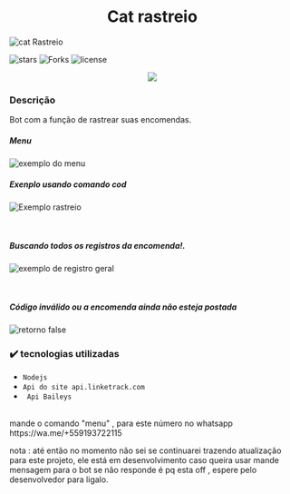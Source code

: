 <h1 align="center"> Cat rastreio </h1>

![cat Rastreio](https://telegra.ph/file/239a3f8ad4cc7a24c5b54.jpg)

![stars ](https://img.shields.io/github/stars/danzok/catRastreio)
![ Forks ](https://img.shields.io/github/forks/danzok/catRastreio)
![license](https://img.shields.io/github/license/danzok/catRastreio)
<p align="center">
<img src="http://img.shields.io/static/v1?label=STATUS&message=EM%20DESENVOLVIMENTO&color=GREEN&style=for-the-badge"/>
</p>

<h3>Descrição</h3>
Bot com a função de rastrear suas encomendas.
<br>
<h5>Menu</h5>

![exemplo do menu](https://telegra.ph/file/2d928ec0139c027516ada.png)
<br>
<h5>Exenplo usando comando cod</h5> 

![Exemplo rastreio ](https://telegra.ph/file/6ac0b1a2ff7c11142d09b.png)

<br> 
<h5>Buscando todos os registros da encomenda!.</h5>

![exemplo de registro geral](https://telegra.ph/file/202c252af80eba1504745.png)

<br>

<h5>Código inválido ou a encomenda ainda não esteja postada</h5>

![retorno false](https://telegra.ph/file/bf11deafe05efc864104e.png)

<h3>✔️ tecnologias utilizadas</h3>

- ``Nodejs``
- ``Api do site api.linketrack.com``
- `` Api Baileys``
<br>
mande o comando "menu" , para este número no whatsapp https://wa.me/+559193722115

nota : até então no momento não sei se continuarei trazendo atualização para este projeto, ele está em desenvolvimento caso queira usar mande mensagem para o bot se não responde é pq esta off , espere pelo desenvolvedor para ligalo.

